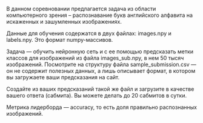 В данном соревновании предлагается задача из области компьютерного зрения – распознавание букв английского алфавита на искаженных и зашумленных изображениях.

Данные для обучения содержатся в двух файлах: images.npy и labels.npy. Это формат numpy-массивов.

Задача — обучить нейронную сеть и с ее помощью предсказать метки классов для изображений из файла images_sub.npy, в нем 50 тысяч изображений. Посмотрите на структуру файла sample_submission.csv — он не содержит полезных данных, а лишь описывает формат, в котором вы загружаете ваши предсказания на сайт. 

Создайте из ваших предсказаний такой же файл и загрузите в качестве вашего ответа (сабмита). Вы можете делать до 20 сабмитов в сутки.

Метрика лидерборда — accuracy, то есть доля правильно распознанных изображений.
